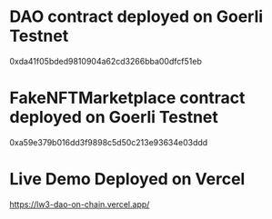 # DAO contract deployed on Goerli Testnet
0xda41f05bded9810904a62cd3266bba00dfcf51eb

# FakeNFTMarketplace contract deployed on Goerli Testnet
0xa59e379b016dd3f9898c5d50c213e93634e03ddd

# Live Demo Deployed on Vercel
https://lw3-dao-on-chain.vercel.app/
